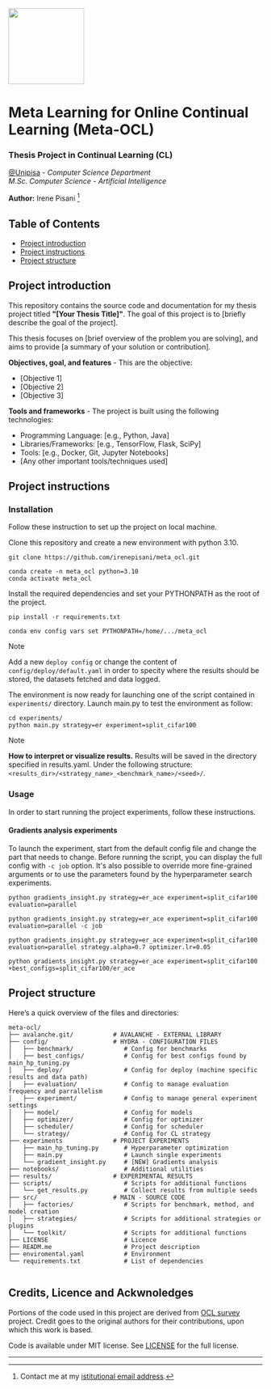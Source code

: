 <img src="https://apre.it/wp-content/uploads/2021/01/logo_uni-pisa.png" width="150" />  

# Meta Learning for Online Continual Learning (Meta-OCL) 

### Thesis Project in Continual Learning (CL)

[@Unipisa](@unipisa) - _Computer Science Department_   
_M.Sc. Computer Science - Artificial Intelligence_

**Author:** Irene Pisani [^1]



## Table of Contents

- [Project introduction](#project-introduction)
- [Project instructions](#project-instructions)
- [Project structure](#project-structure)

## Project introduction 

This repository contains the source code and documentation for my thesis project titled **"[Your Thesis Title]"**. The goal of this project is to [briefly describe the goal of the project]. 

This thesis focuses on [brief overview of the problem you are solving], and aims to provide [a summary of your solution or contribution].

**Objectives, goal, and features** - This are the objective:
- [Objective 1] 
- [Objective 2]
- [Objective 3]

**Tools and frameworks** - The project is built using the following technologies:
- Programming Language: [e.g., Python, Java]
- Libraries/Frameworks: [e.g., TensorFlow, Flask, SciPy]
- Tools: [e.g., Docker, Git, Jupyter Notebooks]
- [Any other important tools/techniques used]

## Project instructions

### Installation 
Follow these instruction to set up the project on local machine.

Clone this repository and create a new environment with python 3.10.
```
git clone https://github.com/irenepisani/meta_ocl.git
```
```
conda create -n meta_ocl python=3.10
conda activate meta_ocl
```
Install the required dependencies and set your PYTHONPATH as the root of the project.
```
pip install -r requirements.txt
```
```
conda env config vars set PYTHONPATH=/home/.../meta_ocl
```
> [!NOTE]
> Add a new `deploy config` or change the content of `config/deploy/default.yaml` in order to specity where the results should be stored, the datasets fetched and data logged.

The environment is now ready for launching one of the script contained in `experiments/` directory. Launch main.py to test the environment as follow:
   ```
   cd experiments/
   python main.py strategy=er experiment=split_cifar100
   ```
> [!NOTE]
> **How to interpret or visualize results.**
>  Results will be saved in the directory specified in results.yaml. Under the following structure:`<results_dir>/<strategy_name>_<benchmark_name>/<seed>/`.

### Usage 

In order to start running the project experiments, follow these instructions.

#### Gradients analysis experiments 

To launch the experiment, start from the default config file and change the part that needs to change. Before running the script, you can display the full config with `-c job` option. It's also possible to override more fine-grained arguments or to use the parameters found by the hyperparameter search experiments. 
   ```
   python gradients_insight.py strategy=er_ace experiment=split_cifar100 evaluation=parallel
   ```
   ```
   python gradients_insight.py strategy=er_ace experiment=split_cifar100 evaluation=parallel -c job
   ```
   ```
   python gradients_insight.py strategy=er_ace experiment=split_cifar100 evaluation=parallel strategy.alpha=0.7 optimizer.lr=0.05
   ```
   ```
   python gradients_insight.py strategy=er_ace experiment=split_cifar100 +best_configs=split_cifar100/er_ace
   ```
  


## Project structure

Here’s a quick overview of the files and directories:

```
meta-ocl/
├── avalanche.git/           # AVALANCHE - EXTERNAL LIBRARY
├── config/                  # HYDRA - CONFIGURATION FILES
│   ├── benchmark/              # Config for benchmarks
│   ├── best_configs/           # Config for best configs found by main_hp_tuning.py
│   ├── deploy/                 # Config for deploy (machine specific results and data path)
│   ├── evaluation/             # Config to manage evaluation frequency and parrallelism
│   ├── experiment/             # Config to manage general experiment settings
│   ├── model/                  # Config for models
│   ├── optimizer/              # Config for optimizer
│   ├── scheduler/              # Config for scheduler
│   └── strategy/               # Config for CL strategy
├── experiments              # PROJECT EXPERIMENTS 
│   ├── main_hp_tuning.py       # Hyperparameter optimization
│   ├── main.py                 # Launch single experiments
│   └── gradient_insight.py     # [NEW] Gradients analysis 
├── notebooks/                  # Additional utilities
├── results/                 # EXPERIMENTAL RESULTS
├── scripts/                    # Scripts for additional functions
│   └── get_results.py          # Collect results from multiple seeds
├── src/                     # MAIN - SOURCE CODE                      
│   ├── factories/              # Scripts for benchmark, method, and model creation
│   ├── strategies/             # Scripts for additional strategies or plugins
│   └── toolkit/                # Scripts for additional functions
├── LICENSE                     # Licence
├── READM.me                    # Project description
├── enviromental.yaml           # Environment
└── requirements.txt            # List of dependencies
                  
```

## Credits, Licence and Ackwnoledges

Portions of the code used in this project are derived from [OCL survey](https://github.com/AlbinSou/ocl_survey) project. Credit goes to the original authors for their contributions, upon which this work is based.  

Code is available under MIT license. See [LICENSE](LICENSE) for the full license.

---

[^1]: Contact me at my [istitutional email address](mailto:i.pisani1@studenti.unipi.it).
